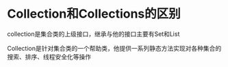 # Collection和Collections的区别

collection是集合类的上级接口，继承与他的接口主要有Set和List

Collection是针对集合类的一个帮助类，他提供一系列静态方法实现对各种集合的搜索、排序、线程安全化等操作 